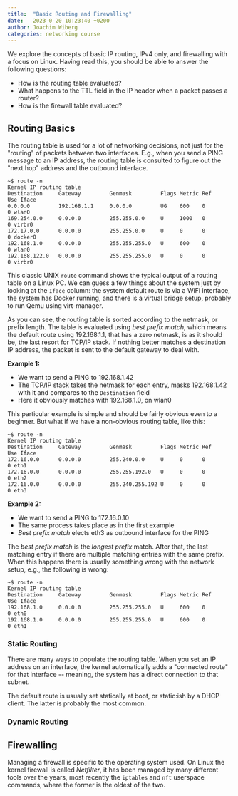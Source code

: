 ```yaml
---
title:  "Basic Routing and Firewalling"
date:   2023-0-20 10:23:40 +0200
author: Joachim Wiberg
categories: networking course
---
```


We explore the concepts of basic IP routing, IPv4 only, and firewalling
with a focus on Linux.  Having read this, you should be able to answer
the following questions:

  - How is the routing table evaluated?
  - What happens to the TTL field in the IP header when a packet passes a router?
  - How is the firewall table evaluated?

<!-- more -->

## Routing Basics

The routing table is used for a lot of networking decisions, not just
for the "routing" of packets between two interfaces.  E.g., when you
send a PING message to an IP address, the routing table is consulted to
figure out the "next hop" address and the outbound interface.

```
~$ route -n
Kernel IP routing table
Destination     Gateway         Genmask         Flags Metric Ref    Use Iface
0.0.0.0         192.168.1.1     0.0.0.0         UG    600    0        0 wlan0
169.254.0.0     0.0.0.0         255.255.0.0     U     1000   0        0 virbr0
172.17.0.0      0.0.0.0         255.255.0.0     U     0      0        0 docker0
192.168.1.0     0.0.0.0         255.255.255.0   U     600    0        0 wlan0
192.168.122.0   0.0.0.0         255.255.255.0   U     0      0        0 virbr0
```

This classic UNIX `route` command shows the typical output of a routing
table on a Linux PC.  We can guess a few things about the system just by
looking at the `Iface` column: the system default route is via a WiFi
interface, the system has Docker running, and there is a virtual bridge
setup, probably to run Qemu using virt-manager.

As you can see, the routing table is sorted according to the netmask, or
prefix length.  The table is evaluated using *best prefix match*, which
means the default route using 192.168.1.1, that has a zero netmask, is
as it should be, the last resort for TCP/IP stack.  If nothing better
matches a destination IP address, the packet is sent to the default
gateway to deal with.

**Example 1:**

 - We want to send a PING to 192.168.1.42
 - The TCP/IP stack takes the netmask for each entry, masks 192.168.1.42
   with it and compares to the `Destination` field
 - Here it obviously matches with 192.168.1.0, on wlan0

This particular example is simple and should be fairly obvious even to a
beginner.  But what if we have a non-obvious routing table, like this:

```
~$ route -n
Kernel IP routing table
Destination     Gateway         Genmask         Flags Metric Ref    Use Iface
172.16.0.0      0.0.0.0         255.240.0.0     U     0      0        0 eth1
172.16.0.0      0.0.0.0         255.255.192.0   U     0      0        0 eth2
172.16.0.0      0.0.0.0         255.240.255.192 U     0      0        0 eth3
```

**Example 2:**

 - We want to send a PING to 172.16.0.10
 - The same process takes place as in the first example
 - *Best prefix match* elects eth3 as outbound interface for the PING

The *best prefix match* is the *longest prefix* match.  After that, the
last matching entry if there are multiple matching entries with the same
prefix.  When this happens there is usually something wrong with the
network setup, e.g., the following is wrong:

```
~$ route -n
Kernel IP routing table
Destination     Gateway         Genmask         Flags Metric Ref    Use Iface
192.168.1.0     0.0.0.0         255.255.255.0   U     600    0        0 eth0
192.168.1.0     0.0.0.0         255.255.255.0   U     600    0        0 eth1
```

### Static Routing

There are many ways to populate the routing table.  When you set an IP
address on an interface, the kernel automatically adds a "connected
route" for that interface -- meaning, the system has a direct connection
to that subnet.

The default route is usually set statically at boot, or static:ish by
a DHCP client.  The latter is probably the most common.


### Dynamic Routing


## Firewalling

Managing a firewall is specific to the operating system used.  On Linux
the kernel firewall is called *Netfilter*, it has been managed by many
different tools over the years, most recently the `iptables` and `nft`
userspace commands, where the former is the oldest of the two.


